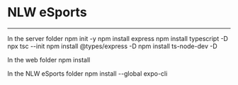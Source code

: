 # NLW eSports

---
In the server folder
	npm init -y
	npm install express
	npm install typescript -D
	npx tsc --init
	npm install @types/express -D
	npm install ts-node-dev -D


In the web folder
	npm install 

In the NLW eSports folder
	npm install --global expo-cli